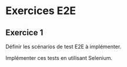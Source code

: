# Exercices E2E

## Exercice 1

Définir les scénarios de test E2E à implémenter.

Implémenter ces tests en utilisant Selenium.
